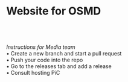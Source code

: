 # **Website for OSMD**
<br><br><br>
_Instructions for Media team_
<br>
• Create a new branch and start a pull request
<br>
• Push your code into the repo
<br>
• Go to the releases tab and add a release
<br>
• Consult hosting PiC
